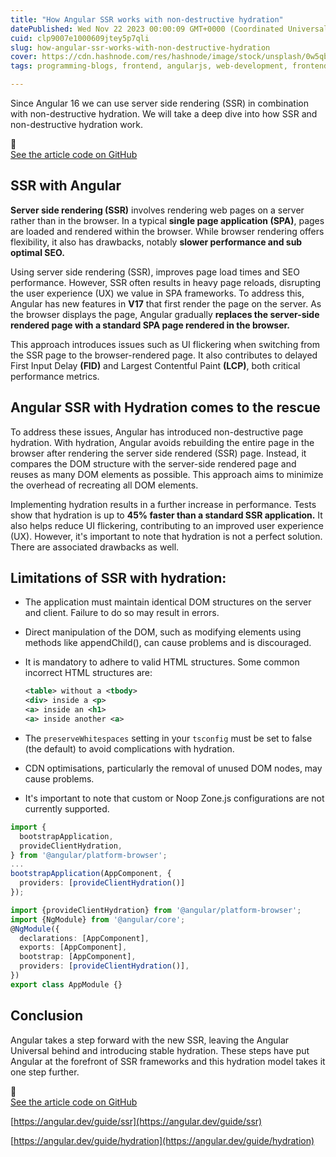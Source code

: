 ```yaml
---
title: "How Angular SSR works with non-destructive hydration"
datePublished: Wed Nov 22 2023 00:00:09 GMT+0000 (Coordinated Universal Time)
cuid: clp9007e1000609jtey5p7qli
slug: how-angular-ssr-works-with-non-destructive-hydration
cover: https://cdn.hashnode.com/res/hashnode/image/stock/unsplash/0w5qb6RPtGk/upload/77afdbc5ceb6aeb2ba622b2fa934ada0.jpeg
tags: programming-blogs, frontend, angularjs, web-development, frontend-development

---
```


Since Angular 16 we can use server side rendering (SSR) in combination with non-destructive hydration. We will take a deep dive into how SSR and non-destructive hydration work.

<div data-node-type="callout">
<div data-node-type="callout-emoji">🚀</div>
<div data-node-type="callout-text"><a target="_blank" rel="noopener noreferrer nofollow" href="https://github.com/rubenperegrina/angular-ssr-hydratation" style="pointer-events: none">See the article code on GitHub</a></div>
</div>

## SSR with Angular

**Server side rendering (SSR)** involves rendering web pages on a server rather than in the browser. In a typical **single page application (SPA)**, pages are loaded and rendered within the browser. While browser rendering offers flexibility, it also has drawbacks, notably **slower performance and sub optimal SEO.**

Using server side rendering (SSR), improves page load times and SEO performance. However, SSR often results in heavy page reloads, disrupting the user experience (UX) we value in SPA frameworks. To address this, Angular has new features in **V17** that first render the page on the server. As the browser displays the page, Angular gradually **replaces the server-side rendered page with a standard SPA page rendered in the browser.**

This approach introduces issues such as UI flickering when switching from the SSR page to the browser-rendered page. It also contributes to delayed First Input Delay **(FID)** and Largest Contentful Paint **(LCP)**, both critical performance metrics.

## Angular SSR with Hydration comes to the rescue

To address these issues, Angular has introduced non-destructive page hydration. With hydration, Angular avoids rebuilding the entire page in the browser after rendering the server side rendered (SSR) page. Instead, it compares the DOM structure with the server-side rendered page and reuses as many DOM elements as possible. This approach aims to minimize the overhead of recreating all DOM elements.

Implementing hydration results in a further increase in performance. Tests show that hydration is up to **45% faster than a standard SSR application.** It also helps reduce UI flickering, contributing to an improved user experience (UX). However, it's important to note that hydration is not a perfect solution. There are associated drawbacks as well.

## Limitations of SSR with hydration:

* The application must maintain identical DOM structures on the server and client. Failure to do so may result in errors.
    
* Direct manipulation of the DOM, such as modifying elements using methods like appendChild(), can cause problems and is discouraged.
    
* It is mandatory to adhere to valid HTML structures. Some common incorrect HTML structures are:
    
    ```xml
    <table> without a <tbody>
    <div> inside a <p>
    <a> inside an <h1>
    <a> inside another <a>
    ```
    
* The `preserveWhitespaces` setting in your `tsconfig` must be set to false (the default) to avoid complications with hydration.
    
* CDN optimisations, particularly the removal of unused DOM nodes, may cause problems.
    
* It's important to note that custom or Noop Zone.js configurations are not currently supported.
    

```typescript
import {
  bootstrapApplication,
  provideClientHydration,
} from '@angular/platform-browser';
...
bootstrapApplication(AppComponent, {
  providers: [provideClientHydration()]
});
```

```typescript
import {provideClientHydration} from '@angular/platform-browser';
import {NgModule} from '@angular/core';
@NgModule({
  declarations: [AppComponent],
  exports: [AppComponent],
  bootstrap: [AppComponent],
  providers: [provideClientHydration()],
})
export class AppModule {}
```

## Conclusion

Angular takes a step forward with the new SSR, leaving the Angular Universal behind and introducing stable hydration. These steps have put Angular at the forefront of SSR frameworks and this hydration model takes it one step further.

<div data-node-type="callout">
<div data-node-type="callout-emoji">🚀</div>
<div data-node-type="callout-text"><a target="_blank" rel="noopener noreferrer nofollow" href="https://github.com/rubenperegrina/angular-ssr-hydratation" style="pointer-events: none">See the article code on GitHub</a></div>
</div>

[https://angular.dev/guide/ssr](https://angular.dev/guide/ssr)

[https://angular.dev/guide/hydration](https://angular.dev/guide/hydration)